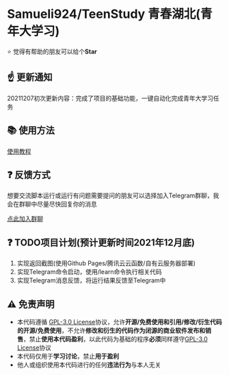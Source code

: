 # Samueli924/TeenStudy 青春湖北(青年大学习)

:star: 觉得有帮助的朋友可以给个**Star**

## :point_up: 更新通知

20211207初次更新内容：完成了项目的基础功能，一键自动化完成青年大学习任务  

## :books: 使用方法

[使用教程](https://blog.samuelchen.cn/archives/teenstudy-01)  

## :question: 反馈方式  

想要交流脚本运行或运行有问题需要提问的朋友可以选择加入Telegram群聊，我会在群聊中尽量尽快回复你的消息  


[点此加入群聊](https://t.me/samueli924)

## :question: TODO项目计划(预计更新时间2021年12月底)

1. 实现返回截图(使用Github Pages/腾讯云云函数/自有云服务器部署)
2. 实现Telegram命令启动，使用/learn命令执行相关代码
3. 实现Telegram消息反馈，将运行结果反馈至Telegram中


## :warning: 免责声明
- 本代码遵循 [GPL-3.0 License](https://github.com/Samueli924/TeenStudy/blob/main/LICENSE)协议，允许**开源/免费使用和引用/修改/衍生代码的开源/免费使用**，不允许**修改和衍生的代码作为闭源的商业软件发布和销售**，禁止**使用本代码盈利**，以此代码为基础的程序**必须**同样遵守[GPL-3.0 License](https://github.com/Samueli924/chaoxing/blob/main/LICENSE)协议  
- 本代码仅用于**学习讨论**，禁止**用于盈利**
- 他人或组织使用本代码进行的任何**违法行为**与本人无关
